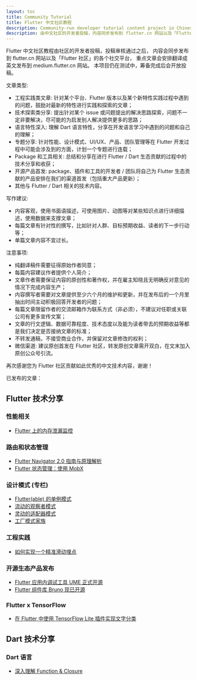 ```yaml
---
layout: toc
title: Community Tutorial
title: Flutter 中文社区教程
description: Community-run developer tutorial content project in Chinese language.
description: 由中文社区的开发者投稿，内容同步发布到 flutter.cn 网站以及「Flutter 社区」的各个社交平台。
---
```


Flutter 中文社区教程由社区的开发者投稿，投稿审核通过之后，
内容会同步发布到 flutter.cn 网站以及「Flutter 社区」的各个社交平台，
重点文章会安排翻译成英文发布到 medium.flutter.cn 网站。
本项目仍在测试中，筹备完成后会开放投稿。

文章类型: 

- 工程实践类文章: 针对某个平台、Flutter 版本以及某个新特性实践过程中遇到的问题，鼓励对最新的特性进行实践和探索的文章；
- 技术探索类分享: 提出针对某个 issue 或问题提出的解决思路探索，问题不一定非要解决，尽可能的为启发别人解决提供更多的思路；
- 语言特性深入: 理解 Dart 语言特性，分享在开发语言学习中遇到的问题和自己的理解；
- 专题分享: 针对性能、设计模式、UI/UX、产品、团队管理等在 Flutter 开发过程中可能会涉及到的方面，计划一个专题进行连载；
- Package 和工具相关: 总结和分享在进行 Flutter / Dart 生态贡献的过程中的技术分享和收获；
- 开源产品首发: package、插件和工具的开发者 / 团队将自己为 Flutter 生态贡献的产品安排在我们的渠道首发（包括重大产品更新）；
- 其他与 Flutter / Dart 相关的技术内容。

写作建议:

- 内容客观，使用书面语描述，可使用图片、动图等对某些知识点进行详细描述，使用数据来支撑文章；
- 每篇文章有针对性的撰写，比如针对人群、目标预期收益、读者的下一步行动等；
- 单篇文章内容不宜过长。

注意事项:

- 纯翻译稿件需要征得原始作者同意；
- 每篇内容建议作者提供个人简介；
- 文章作者需要保证内容的原创性和著作权，并在雇主知晓且无明确反对意见的情况下完成内容生产；
- 内容撰写者需要对文章提供至少六个月的维护和更新，并在发布后的一个月里抽出时间主动积极回答开发者的问题；
- 每篇文章限留作者的交流邮箱作为联系方式（非必须），不建议对任职或关联公司有更多宣传文案；
- 文章的行文逻辑、数据可靠程度、技术态度以及能为读者带去的预期收益等都是我们决定是否接纳文章的标准；
- 不转发通稿，不接受商业合作，并保留对文章修改的权利；
- 微信渠道: 建议原创首发在 Flutter 社区，转发原创文章需开双白，在文末加入原创公众号引流。

再次感谢您为 Flutter 社区贡献如此优秀的中文技术内容，谢谢！

已发布的文章：

## Flutter 技术分享

### 性能相关

- [Flutter 上的内存泄漏监控]({{site.url}}/community/tutorials/memory-leak-monitoring-on-flutter)

### 路由和状态管理

- [Flutter Navigator 2.0 指南与原理解析](https://flutter.cn/community/tutorials/understanding-navigator-v2)
- [Flutter 状态管理：使用 MobX](https://flutter.cn/community/tutorials/flutter-state-management-with-mobx)

### 设计模式 (专栏)

- [Flutter(able) 的单例模式]({{site.url}}/community/tutorials/singleton-pattern-in-flutter-n-dart)
- [流动的观察者模式]({{site.url}}/community/tutorials/observer-pattern-in-flutter-n-dart)
- [灵动的适配器模式]({{site.url}}/community/tutorials/adapter-pattern-in-flutter-n-dart)
- [工厂模式家族]({{site.url}}/community/tutorials/factory-pattern-in-flutter-n-dart)

### 工程实践

- [如何实现一个精准滑动埋点]({{site.url}}/community/tutorials/flutter-accurate-rolling-exposure-practice)

### 开源生态产品发布

- [Flutter 应用内调试工具 UME 正式开源](https://mp.weixin.qq.com/s/opV122PL_snSicSqIkMP7w)
- [Flutter 组件库 Bruno 现已开源](https://mp.weixin.qq.com/s/w69rkgC51nakbt52XMLadw)

### Flutter x TensorFlow

- [在 Flutter 中使用 TensorFlow Lite 插件实现文字分类]({{site.url}}/community/tutorials/text-classification-using-tensorflow-lite-plugin-for-flutter)

## Dart 技术分享

### Dart 语言

- [深入理解 Function & Closure]({{site.url}}/community/tutorials/deep-dive-into-dart-s-function-closure)
